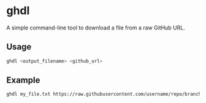 # ghdl

A simple command-line tool to download a file from a raw GitHub URL.

## Usage

```bash
ghdl <output_filename> <github_url>
```

## Example

```bash
ghdl my_file.txt https://raw.githubusercontent.com/username/repo/branch/path/to/file.ext
```

